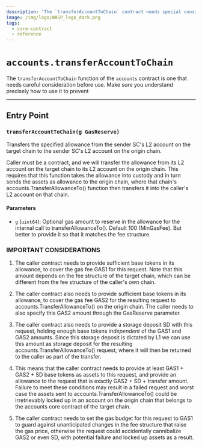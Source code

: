 ```yaml
---
description: 'The `transferAccountToChain` contract needs special consideration.'
image: /img/logo/WASP_logo_dark.png
tags:
  - core-contract
  - reference
---
```


# `accounts.transferAccountToChain`

The `transferAccountToChain` function of the `accounts` contract is one that needs
careful consideration before use. Make sure you understand precisely how to use it to
prevent

---

## Entry Point

### `transferAccountToChain(g GasReserve)`

Transfers the specified allowance from the sender SC's L2 account on
the target chain to the sender SC's L2 account on the origin chain.

Caller must be a contract, and we will transfer the allowance from its L2 account
on the target chain to its L2 account on the origin chain. This requires that
this function takes the allowance into custody and in turn sends the assets as
allowance to the origin chain, where that chain's accounts.TransferAllowanceTo()
function then transfers it into the caller's L2 account on that chain.

#### Parameters

- `g` (`uint64`): Optional gas amount to reserve in the allowance for
  the internal call to transferAllowanceTo(). Default 100 (MinGasFee).
  But better to provide it so that it matches the fee structure.

### IMPORTANT CONSIDERATIONS

1. The caller contract needs to provide sufficient base tokens in its
   allowance, to cover the gas fee GAS1 for this request.
   Note that this amount depends on the fee structure of the target chain,
   which can be different from the fee structure of the caller's own chain.

2. The caller contract also needs to provide sufficient base tokens in
   its allowance, to cover the gas fee GAS2 for the resulting request to
   accounts.TransferAllowanceTo() on the origin chain. The caller needs to
   also specify this GAS2 amount through the GasReserve parameter.

3. The caller contract also needs to provide a storage deposit SD with
   this request, holding enough base tokens _independent_ of the GAS1 and
   GAS2 amounts.
   Since this storage deposit is dictated by L1 we can use this amount as
   storage deposit for the resulting accounts.TransferAllowanceTo() request,
   where it will then be returned to the caller as part of the transfer.

4. This means that the caller contract needs to provide at least
   GAS1 + GAS2 + SD base tokens as assets to this request, and provide an
   allowance to the request that is exactly GAS2 + SD + transfer amount.
   Failure to meet these conditions may result in a failed request and
   worst case the assets sent to accounts.TransferAllowanceTo() could be
   irretrievably locked up in an account on the origin chain that belongs
   to the accounts core contract of the target chain.

5. The caller contract needs to set the gas budget for this request to
   GAS1 to guard against unanticipated changes in the fee structure that
   raise the gas price, otherwise the request could accidentally cannibalize
   GAS2 or even SD, with potential failure and locked up assets as a result.
